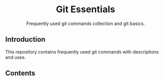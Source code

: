 <h1 align="center">Git Essentials</h1>
<p align="center">Frequently used git commands collection and git basics.</p>

## Introduction

<p>
This repository contains frequently used git commands with descriptions and uses.
</p>

## Contents
